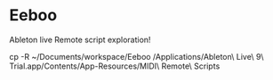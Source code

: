 # Eeboo

Ableton live Remote script exploration!


cp -R ~/Documents/workspace/Eeboo /Applications/Ableton\ Live\ 9\ Trial.app/Contents/App-Resources/MIDI\ Remote\ Scripts
